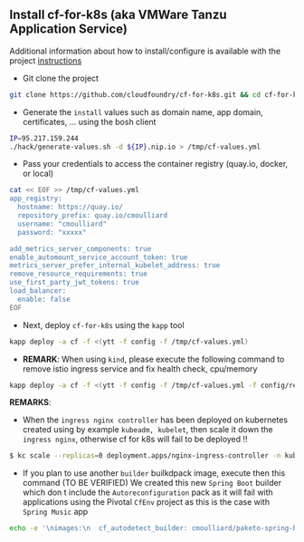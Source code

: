 ## Install cf-for-k8s (aka VMWare Tanzu Application Service) 

Additional information about how to install/configure is available with the project [instructions](https://github.com/cloudfoundry/cf-for-k8s/blob/master/docs/deploy.md)

- Git clone the project
```bash
git clone https://github.com/cloudfoundry/cf-for-k8s.git && cd cf-for-k8s
```
- Generate the `install` values such as domain name, app domain, certificates, ... using the bosh client
```bash
IP=95.217.159.244
./hack/generate-values.sh -d ${IP}.nip.io > /tmp/cf-values.yml
```
- Pass your credentials to access the container registry (quay.io, docker, or local)
```bash
cat << EOF >> /tmp/cf-values.yml
app_registry:
  hostname: https://quay.io/
  repository_prefix: quay.io/cmoulliard
  username: "cmoulliard"
  password: "xxxxx"

add_metrics_server_components: true
enable_automount_service_account_token: true
metrics_server_prefer_internal_kubelet_address: true
remove_resource_requirements: true
use_first_party_jwt_tokens: true
load_balancer:
  enable: false
EOF
```
- Next, deploy `cf-for-k8s` using the `kapp` tool
```bash
kapp deploy -a cf -f <(ytt -f config -f /tmp/cf-values.yml)
```
- **REMARK**: When using `kind`, please execute the following command to remove istio ingress service and fix health check, cpu/memory
```bash
kapp deploy -a cf -f <(ytt -f config -f /tmp/cf-values.yml -f config/remove-resource-requirements.yml -f config/istio/ingressgateway-service-nodeport.yml)
```
**REMARKS**:

- When the `ingress nginx controller` has been deployed on kubernetes created using by example `kubeadm, kubelet`, then scale it down the `ingress nginx`, otherwise cf for k8s will fail to be deployed !!
```bash
$ kc scale --replicas=0 deployment.apps/nginx-ingress-controller -n kube-system
```
- If you plan to use another `builder` builkdpack image, execute then this command (TO BE VERIFIED)
  We created this new `Spring Boot` builder which don t include the `Autoreconfiguration` pack as it will fail
  with applications using the Pivotal `CfEnv` project as this is the case with `Spring Music` app
```bash
echo -e '\nimages:\n  cf_autodetect_builder: cmoulliard/paketo-spring-boot-builder@sha256:f0fe222b06fd54e580a1366646f31e7b5b59047c3112b8416c06994e4109cd30' >> /tmp/cf-values.yml
```
